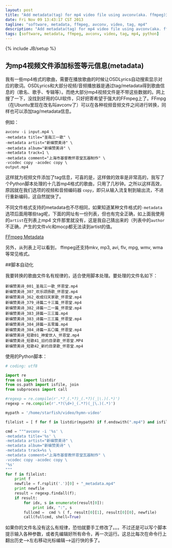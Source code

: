 ```yaml
---
layout: post
title: "Add metadata(tag) for mp4 video file using avconv(aka. ffmpeg)为mp4文件添加标签"
date: Fri Nov 09 13:43:17 CST 2013
tagline: "software, metadata, ffmpeg, avconv, video, tag, mp4"
description: "Add metadata(tag) for mp4 video file using avconv(aka. ffmpeg)为mp4文件添加标签"
tags: [software, metadata, ffmpeg, avconv, video, tag, mp4, python]
---
```

{% include JB/setup %}

为mp4视频文件添加标签等元信息(metadata)
---

我有一些mp4格式的歌曲，需要在播放歌曲的时候让OSDLyrics自动搜索显示对应的歌词。OSDLyrics和大部分视频/音频播放器是通过tag/metadata得到歌曲信息的（歌名、歌手、专辑等）。而绝大部分mp4视频文件是不带这些数据的。网上搜了一下，没找到好用的GUI软件，只好把寄希望于强大的FFmpeg上了。FFmpg（在Ubuntu里现在改名叫avconv了）可以在各种视频音频文件之间进行转换，同样也可以添加tag/metadata信息。

例如：

~~~shell
avconv -i input.mp4 \
-metadata title="圣哉三一歌" \
-metadata artist="新编赞美诗" \
-metadata album="新编赞美诗" \
-metadata track=1 \
-metadata comment="上海市基督教怀恩堂瓦器制作" \
-vcodec copy -acodec copy \
output.mp4
~~~

这样就为视频文件添加了tag信息，可喜的是，这样做的效率是非常高的，我写了个Python脚本处理的十几首mp4格式的歌曲，只用了几秒钟。之所以这样高效，原因就在我们选项的视频和音频编码器 `copy`，即只从输入流复制到输出流，不进行重新编码，这自然就快了。

不同文件格式支持的metadata也不尽相同，如果知道某种文件格式的`-metadata`选项后面用哪些tag呢，下面的网址有一份列表，但也有完全正确，如上面我使用的`artist`在列表上mp4 文件那里就没有，这是我自己猜出来的（列表中的`author`不正确，产生的文件vlc和mocp都无法读到artist的值。

[FFmpeg Metadata](http://wiki.multimedia.cx/index.php?title=FFmpeg_Metadata)

另外，从列表上可以看到， ffmpeg还支持mkv, mp3, avi, flv, mpg, wmv, wma 等常见格式。

##脚本自动化

我要转换的歌曲文件名有规律的，适合使用脚本处理。要处理的文件名如下：

~~~shell
新编赞美诗_001_圣哉三一歌_怀恩堂.mp4
新编赞美诗_307_欢乐颂扬歌_怀恩堂.mp4
新编赞美诗_362_收成归天家歌_怀恩堂.mp4
新编赞美诗_379_诗篇二十三篇_怀恩堂.mp4
新编赞美诗_382_诗篇一二一篇_怀恩堂.mp4
新编赞美诗_383_詩篇一三三篇.mp4
新编赞美诗_383_诗篇一三三篇_怀恩堂.mp4
新编赞美诗_384_詩篇一五零篇.mp4
新编赞美诗_384_诗篇一五〇篇_怀恩堂.mp4
新编赞美诗_短歌01_神爱世人_怀恩堂.mp4
新编赞美诗_短歌41_旧约目录歌_怀恩堂.MP4
新编赞美诗_短歌42_新约目录歌_怀恩堂.mp4
~~~

使用的Python脚本：

~~~python
# coding: utf8

import re
from os import listdir
from os.path import isfile, join
from subprocess import call

#regexp = re.compile(r'.*?_(.*?)_(.*?)(_|\.)(.*)')
regexp = re.compile(r'.*?(\d+)_(.*?)(_|\.)(.*)')

mypath = '/home/starfish/video/hymn-video'

filelist = [ f for f in listdir(mypath) if f.endswith(".mp4") and isfile(join(mypath, f)) ]

cmd = """avconv -i '%s' \
-metadata title='%s' \
-metadata artist="新编赞美诗" \
-metadata album="新编赞美诗" \
-metadata track=%s \
-metadata comment="上海市基督教怀恩堂瓦器制作" \
-vcodec copy -acodec copy \
'%s'
"""
for f in filelist:
	print f
	newfile = f.rsplit('.')[0] + "_metadata.mp4"
	print newfile
	result = regexp.findall(f);
	if result:
		for idx, s in enumerate(result[0]):
			print idx, ":", s
		fullcmd =  cmd % ( f, result[0][1], result[0][0], newfile)
		call(fullcmd, shell=True)
~~~

如果你的文件名没有这么有规律，恐怕就要手工修改了。。。不过还是可以写个脚本提示输入各种参数，或者先编辑好所有命令，再一次运行。这总比每次在命令行上翻出历史-->左右移动光标编辑-->运行快的多了。
